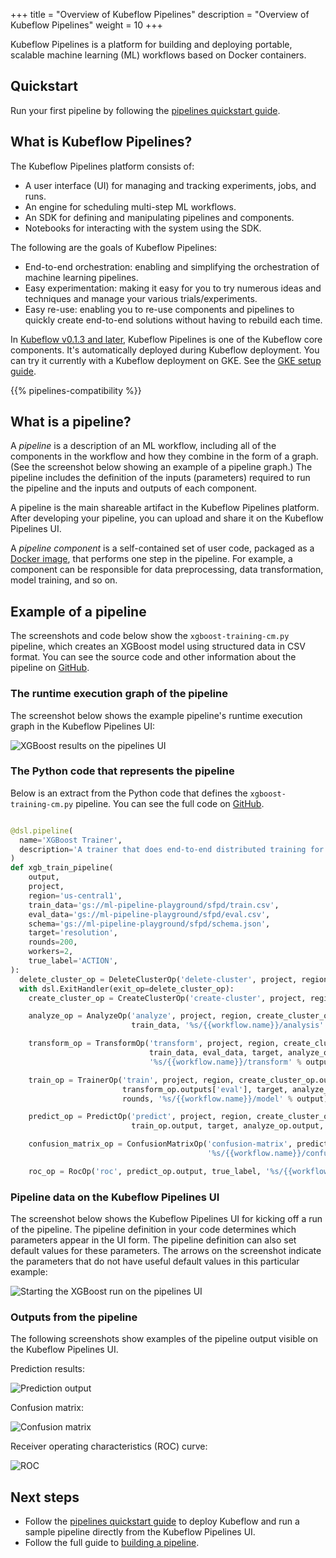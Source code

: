 +++
title = "Overview of Kubeflow Pipelines"
description = "Overview of Kubeflow Pipelines"
weight = 10
+++

Kubeflow Pipelines is a platform for building and deploying portable, 
scalable machine learning (ML) workflows based on Docker containers.

## Quickstart

Run your first pipeline by following the 
[pipelines quickstart guide](/docs/guides/pipelines/pipelines-quickstart).

## What is Kubeflow Pipelines?

The Kubeflow Pipelines platform consists of:

* A user interface (UI) for managing and tracking experiments, jobs, and runs.
* An engine for scheduling multi-step ML workflows.
* An SDK for defining and manipulating pipelines and components.
* Notebooks for interacting with the system using the SDK.

The following are the goals of Kubeflow Pipelines:

* End-to-end orchestration: enabling and simplifying the orchestration of
  machine learning pipelines.
* Easy experimentation: making it easy for you to try numerous ideas and 
  techniques and manage your various trials/experiments.
* Easy re-use: enabling you to re-use components and pipelines to quickly 
  create end-to-end solutions without having to rebuild each time.

In 
[Kubeflow v0.1.3 and later](https://github.com/kubeflow/pipelines/releases/tag/0.1.3),
Kubeflow Pipelines is one of the Kubeflow core components. It's 
automatically deployed during Kubeflow deployment. You can try it currently 
with a Kubeflow deployment on GKE. See the 
[GKE setup guide](/docs/started/getting-started-gke/).

{{% pipelines-compatibility %}}

## What is a pipeline?

A _pipeline_ is a description of an ML workflow, including all of the components 
in the workflow and how they combine in the form of a graph. (See the
screenshot below showing an example of a pipeline graph.) The pipeline
includes the definition of the inputs (parameters) required to run the pipeline 
and the inputs and outputs of each component.

A pipeline is the main shareable artifact in the Kubeflow Pipelines platform. 
After developing your pipeline, you can upload and share it on the 
Kubeflow Pipelines UI.

A _pipeline component_ is a self-contained set of user code, packaged as a 
[Docker image](https://docs.docker.com/get-started/), that 
performs one step in the pipeline. For example, a component can be responsible
for data preprocessing, data transformation, model training, and so on.

## Example of a pipeline

The screenshots and code below show the `xgboost-training-cm.py` pipeline, which
creates an XGBoost model using structured data in CSV format. You can see the
source code and other information about the pipeline on 
[GitHub](https://github.com/kubeflow/pipelines/tree/master/samples/xgboost-spark).

### The runtime execution graph of the pipeline

The screenshot below shows the example pipeline's runtime execution graph in the
Kubeflow Pipelines UI:

<img src="/docs/images/pipelines-xgboost-graph.png" 
  alt="XGBoost results on the pipelines UI"
  class="mt-3 mb-3 border border-info rounded">

### The Python code that represents the pipeline

Below is an extract from the Python code that defines the 
`xgboost-training-cm.py` pipeline. You can see the full code on 
[GitHub](https://github.com/kubeflow/pipelines/tree/master/samples/xgboost-spark).

```python

@dsl.pipeline(
  name='XGBoost Trainer',
  description='A trainer that does end-to-end distributed training for XGBoost models.'
)
def xgb_train_pipeline(
    output,
    project,
    region='us-central1',
    train_data='gs://ml-pipeline-playground/sfpd/train.csv',
    eval_data='gs://ml-pipeline-playground/sfpd/eval.csv',
    schema='gs://ml-pipeline-playground/sfpd/schema.json',
    target='resolution',
    rounds=200,
    workers=2,
    true_label='ACTION',
):
  delete_cluster_op = DeleteClusterOp('delete-cluster', project, region).apply(gcp.use_gcp_secret('user-gcp-sa'))
  with dsl.ExitHandler(exit_op=delete_cluster_op):
    create_cluster_op = CreateClusterOp('create-cluster', project, region, output).apply(gcp.use_gcp_secret('user-gcp-sa'))

    analyze_op = AnalyzeOp('analyze', project, region, create_cluster_op.output, schema,
                           train_data, '%s/{{workflow.name}}/analysis' % output).apply(gcp.use_gcp_secret('user-gcp-sa'))

    transform_op = TransformOp('transform', project, region, create_cluster_op.output,
                               train_data, eval_data, target, analyze_op.output,
                               '%s/{{workflow.name}}/transform' % output).apply(gcp.use_gcp_secret('user-gcp-sa'))

    train_op = TrainerOp('train', project, region, create_cluster_op.output, transform_op.outputs['train'],
                         transform_op.outputs['eval'], target, analyze_op.output, workers,
                         rounds, '%s/{{workflow.name}}/model' % output).apply(gcp.use_gcp_secret('user-gcp-sa'))

    predict_op = PredictOp('predict', project, region, create_cluster_op.output, transform_op.outputs['eval'],
                           train_op.output, target, analyze_op.output, '%s/{{workflow.name}}/predict' % output).apply(gcp.use_gcp_secret('user-gcp-sa'))

    confusion_matrix_op = ConfusionMatrixOp('confusion-matrix', predict_op.output,
                                            '%s/{{workflow.name}}/confusionmatrix' % output).apply(gcp.use_gcp_secret('user-gcp-sa'))

    roc_op = RocOp('roc', predict_op.output, true_label, '%s/{{workflow.name}}/roc' % output).apply(gcp.use_gcp_secret('user-gcp-sa'))
```

### Pipeline data on the Kubeflow Pipelines UI

The screenshot below shows the Kubeflow Pipelines UI for kicking off a run of
the pipeline. The pipeline definition in your code determines which parameters 
appear in the UI form. The pipeline definition can also set default values for 
these parameters. The arrows on the screenshot indicate the 
parameters that do not have useful default values in this particular example: 

<img src="/docs/images/pipelines-start-xgboost-run.png" 
  alt="Starting the XGBoost run on the pipelines UI"
  class="mt-3 mb-3 border border-info rounded">

### Outputs from the pipeline

The following screenshots show examples of the pipeline output visible on
the Kubeflow Pipelines UI.

Prediction results:

<img src="/docs/images/predict.png" 
  alt="Prediction output"
  class="mt-3 mb-3 p-3 border border-info rounded">

Confusion matrix:

<img src="/docs/images/cm.png" 
  alt="Confusion matrix"
  class="mt-3 mb-3 p-3 border border-info rounded">

Receiver operating characteristics (ROC) curve:

<img src="/docs/images/roc.png" 
  alt="ROC"
  class="mt-3 mb-3 p-3 border border-info rounded">

## Next steps

* Follow the 
  [pipelines quickstart guide](/docs/guides/pipelines/pipelines-quickstart) to 
  deploy Kubeflow and run a sample pipeline directly from the 
  Kubeflow Pipelines UI.
* Follow the full guide to
  [building a pipeline](/docs/guides/pipelines/build-pipeline).
  